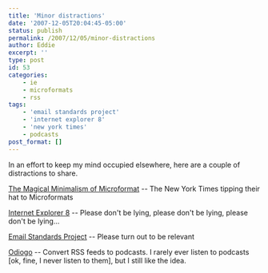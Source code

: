 ```yaml
---
title: 'Minor distractions'
date: '2007-12-05T20:04:45-05:00'
status: publish
permalink: /2007/12/05/minor-distractions
author: Eddie
excerpt: ''
type: post
id: 53
categories:
    - ie
    - microformats
    - rss
tags:
    - 'email standards project'
    - 'internet explorer 8'
    - 'new york times'
    - podcasts
post_format: []
---
```

In an effort to keep my mind occupied elsewhere, here are a couple of distractions to share.

[The Magical Minimalism of Microformat](http://open.blogs.nytimes.com/2007/12/05/the-magical-minimalism-of-microformats/) -- The New York Times tipping their hat to Microformats

[Internet Explorer 8](http://blogs.msdn.com/ie/archive/2007/12/05/internet-explorer-8.aspx) -- Please don't be lying, please don't be lying, please don't be lying...

[Email Standards Project](http://www.email-standards.org/) -- Please turn out to be relevant

[Odiogo](http://odiogo.com/) -- Convert RSS feeds to podcasts. I rarely ever listen to podcasts \[ok, fine, I never listen to them\], but I still like the idea.